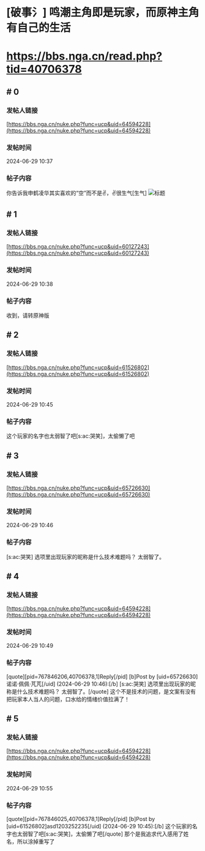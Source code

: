 # [破事氵] 鸣潮主角即是玩家，而原神主角有自己的生活
# https://bbs.nga.cn/read.php?tid=40706378

## \# 0
### 发帖人链接
[https://bbs.nga.cn/nuke.php?func=ucp&uid=64594228](https://bbs.nga.cn/nuke.php?func=ucp&uid=64594228)
### 发帖时间
2024-06-29 10:37
### 帖子内容
你告诉我申鹤凌华其实喜欢的“空”而不是&#9996;，&#9996;很生气[生气]
![标题](https://img.nga.178.com/attachments/mon_202406/29/bwQ19j-1n1mZ1rT3cS12y-1d0.jpg)
## \# 1
### 发帖人链接
[https://bbs.nga.cn/nuke.php?func=ucp&uid=60127243](https://bbs.nga.cn/nuke.php?func=ucp&uid=60127243)
### 发帖时间
2024-06-29 10:38
### 帖子内容
收到，请转原神版
## \# 2
### 发帖人链接
[https://bbs.nga.cn/nuke.php?func=ucp&uid=61526802](https://bbs.nga.cn/nuke.php?func=ucp&uid=61526802)
### 发帖时间
2024-06-29 10:45
### 帖子内容
这个玩家的名字也太弱智了吧[s:ac:哭笑]，太偷懒了吧
## \# 3
### 发帖人链接
[https://bbs.nga.cn/nuke.php?func=ucp&uid=65726630](https://bbs.nga.cn/nuke.php?func=ucp&uid=65726630)
### 发帖时间
2024-06-29 10:46
### 帖子内容
[s:ac:哭笑]
选项里出现玩家的昵称是什么技术难题吗？
太弱智了。
## \# 4
### 发帖人链接
[https://bbs.nga.cn/nuke.php?func=ucp&uid=64594228](https://bbs.nga.cn/nuke.php?func=ucp&uid=64594228)
### 发帖时间
2024-06-29 10:49
### 帖子内容
[quote][pid=767846206,40706378,1]Reply[/pid] [b]Post by [uid=65726630]诺诺·佩佩·芃芃[/uid] (2024-06-29 10:46):[/b]
[s:ac:哭笑]
选项里出现玩家的昵称是什么技术难题吗？
太弱智了。[/quote]
这个不是技术的问题，是文案有没有把玩家本人当人的问题，口水给的情绪价值拉满了！
## \# 5
### 发帖人链接
[https://bbs.nga.cn/nuke.php?func=ucp&uid=64594228](https://bbs.nga.cn/nuke.php?func=ucp&uid=64594228)
### 发帖时间
2024-06-29 10:55
### 帖子内容
[quote][pid=767846025,40706378,1]Reply[/pid] [b]Post by [uid=61526802]asd1203252235[/uid] (2024-06-29 10:45):[/b]
这个玩家的名字也太弱智了吧[s:ac:哭笑]，太偷懒了吧[/quote]
那个是我追求代入感用了姓名，所以涂掉重写了
